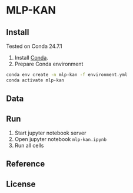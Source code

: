 # MLP-KAN

## Install

Tested on Conda 24.7.1

1. Install [Conda](https://conda.io/projects/conda/en/latest/user-guide/install/index.html).
2. Prepare Conda environment

```bash
conda env create -n mlp-kan -f environment.yml
conda activate mlp-kan
```

## Data 

## Run
1. Start jupyter notebook server
2. Open jupyter notebook `mlp-kan.ipynb`
3. Run all cells

## Reference

## License